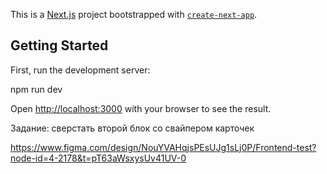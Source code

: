 This is a [Next.js](https://nextjs.org/) project bootstrapped with [`create-next-app`](https://github.com/vercel/next.js/tree/canary/packages/create-next-app).

## Getting Started

First, run the development server:

npm run dev


Open [http://localhost:3000](http://localhost:3000) with your browser to see the result.

Задание: сверстать второй блок со свайпером карточек 

https://www.figma.com/design/NouYVAHqjsPEsUJg1sLj0P/Frontend-test?node-id=4-2178&t=pT63aWsxysUv41UV-0
